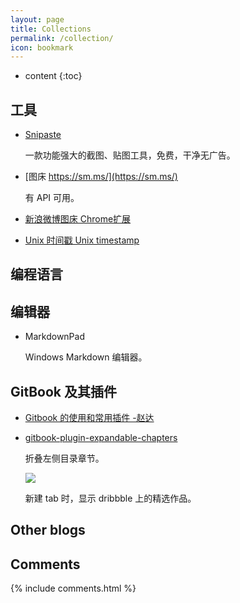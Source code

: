 ```yaml
---
layout: page
title: Collections
permalink: /collection/
icon: bookmark
---
```


* content
{:toc}

## 工具

* [Snipaste](https://zh.snipaste.com/)
  
    一款功能强大的截图、贴图工具，免费，干净无广告。

* [图床 https://sm.ms/](https://sm.ms/)

    有 API 可用。

* [新浪微博图床 Chrome扩展](https://github.com/Suxiaogang/WeiboPicBed)

* [Unix 时间戳 Unix timestamp](http://tool.chinaz.com/Tools/unixtime.aspx)

## 编程语言
## 编辑器

* MarkdownPad
  
    Windows Markdown 编辑器。


## GitBook 及其插件

* [Gitbook 的使用和常用插件 -赵达](http://zhaoda.net/2015/11/09/gitbook-plugins/)
* [gitbook-plugin-expandable-chapters](https://plugins.gitbook.com/plugin/expandable-chapters)

    折叠左侧目录章节。

    ![](http://ww4.sinaimg.cn/large/7011d6cfjw1f08kmplbj1j20gn05l0tk.jpg)


    新建 tab 时，显示 dribbble 上的精选作品。

## Other blogs




## Comments

{% include comments.html %}
